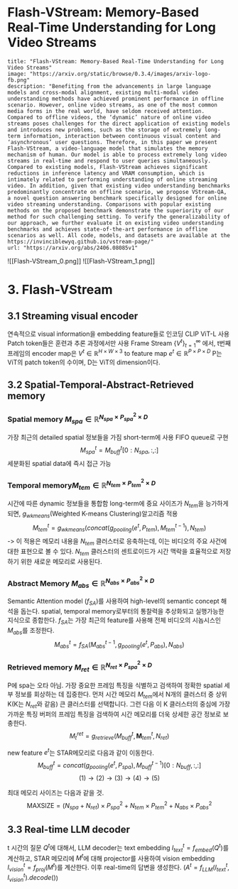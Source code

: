 # Flash-VStream: Memory-Based Real-Time Understanding for Long Video Streams

```embed
title: "Flash-VStream: Memory-Based Real-Time Understanding for Long Video Streams"
image: "https://arxiv.org/static/browse/0.3.4/images/arxiv-logo-fb.png"
description: "Benefiting from the advancements in large language models and cross-modal alignment, existing multi-modal video understanding methods have achieved prominent performance in offline scenario. However, online video streams, as one of the most common media forms in the real world, have seldom received attention. Compared to offline videos, the ‘dynamic’ nature of online video streams poses challenges for the direct application of existing models and introduces new problems, such as the storage of extremely long-term information, interaction between continuous visual content and ‘asynchronous’ user questions. Therefore, in this paper we present Flash-VStream, a video-language model that simulates the memory mechanism of human. Our model is able to process extremely long video streams in real-time and respond to user queries simultaneously. Compared to existing models, Flash-VStream achieves significant reductions in inference latency and VRAM consumption, which is intimately related to performing understanding of online streaming video. In addition, given that existing video understanding benchmarks predominantly concentrate on offline scenario, we propose VStream-QA, a novel question answering benchmark specifically designed for online video streaming understanding. Comparisons with popular existing methods on the proposed benchmark demonstrate the superiority of our method for such challenging setting. To verify the generalizability of our approach, we further evaluate it on existing video understanding benchmarks and achieves state-of-the-art performance in offline scenarios as well. All code, models, and datasets are available at the https://invinciblewyq.github.io/vstream-page/"
url: "https://arxiv.org/abs/2406.08085v1"
```

![[Flash-VStream_0.png]]
![[Flash-VStream_1.png]]
# 3. Flash-VStream
## 3.1 Streaming visual encoder
연속적으로 visual information을 embedding feature들로 인코딩
CLIP ViT-L 사용
Patch token들은 훈련과 추론 과정에서만 사용
Frame Stream $\{V^t\}^{\infty}_{t=1}$ 에서, t번째 프레임의 encoder map은 $V^t \in \mathbb{R}^{H\times W \times 3}$ to feature map $e^t \in \mathbb R^{ P \times P \times D}$ P는 ViT의 patch token의 수이며, D는 ViT의 dimension이다.

## 3.2 **S**patial-**T**emporal-**A**bstract-**R**etrieved memory
### Spatial memory $M_{spa} \in \mathbb{R}^{N_{spa} \times P^2_{spa} \times D}$
가장 최근의 detailed spatial 정보들을 가짐
short-term에 사용
FIFO queue로 구현
$$M^t_{spa} = M^t_{buff}[0:N_{spa},:,:] \tag{2}$$
세분화된 spatial data에 즉시 접근 가능
### Temporal memory$M_{tem} \in \mathbb{R}^{N_{tem} \times P^2_{tem} \times D}$
시간에 따른 dynamic 정보들을 통합함
long-term에 중요
사이즈가 $N_{tem}$을 능가하게 되면, $g_{wkmeans}$(Weighted K-means Clustering)알고리즘 적용
$$M^t_{tem} = g_{wkmeans}(concat(g_{pooling}(e^t,P_{tem}),M^{t-1}_{tem}),N_{tem})\tag{3}$$
-> 이 적용은 메모리 내용을 $N_{tem}$ 클러스터로 응축하는데, 이는 비디오의 주요 사건에 대한 표현으로 볼 수 있다. 
$N_{tem}$ 클러스터의 센트로이드가 시간 맥락을 효율적으로 저장하기 위한 새로운 메모리로 사용된다.

### Abstract Memory $M_{abs} \in \mathbb{R}^{N_{abs} \times P^2_{abs} \times D}$
Semantic Attention model ($f_{SA}$)를 사용하여 high-level의 semantic concept 해석을 돕는다.
spatial, temporal memory로부터의 통찰력을 추상화되고 실행가능한 지식으로 종합한다.
$f_{SA}$는 가장 최근의 feature를 사용해 전체 비디오의 시놉시스인 $M_{abs}$를 조정한다.
$$M^t_{abs} = f_{SA}(M^{t-1}_{abs}, g_{pooling}(e^t, P_{abs}), N_{abs})\tag{4}$$


### Retrieved memory $M_{ret} \in \mathbb{R}^{N_{ret} \times P^2_{spa} \times D}$
P에 spa는 오타 아님.
가장 중요한 프레임 특징을 식별하고 검색하여 정확한 spatial 세부 정보를 회상하는 데 집중한다.
먼저 시간 메모리 $M_{tem}$에서 N개의 클러스터 중 상위 K(K는 $N_{ret}$와 같음) 큰 클러스터를 선택합니다. 그런 다음 이 K 클러스터의 중심에 가장 가까운 특징 버퍼의 프레임 특징을 검색하여 시간 메모리를 더욱 상세한 공간 정보로 보충한다.
$$
M_{t}^{ret} = g_{retrieve}(M^t_{buff}, \mathbf{M}^{t}_{tem}, N_{ret})\tag{5}
$$


new feature $e^t$는 STAR메모리로 다음과 같이 이동한다.
$$
M^t_{buff} = concat(g_{pooling}(e^t, P_{spa}), M^{t-1}_{buff})[0 : N_{buff}, :, :] \tag{1}
$$
$$(1) \rightarrow (2) \rightarrow (3) \rightarrow (4) \rightarrow (5)$$

최대 메모리 사이즈는 다음과 같을 것.
$$\text{MAXSIZE} = (N_{spa}+N_{ret}) \times P^2_{spa} + N_{tem} \times P^2_{tem} + N_{abs} \times P^2_{abs}$$
## 3.3 Real-time LLM decoder
t 시간의 질문 $Q^t$에 대해서, LLM decoder는 text embedding $I^t_{text}=f_{embed}(Q^t)$를 계산하고, 
STAR 메모리에 $M^t$에 대해 projector를 사용하여 vision embedding $I^t_{vision}=f_{proj}(M^t)$를 계산한다.
이후 real-time의 답변을 생성한다. ($A^t = f_{LLM}(I^t_{text}, I^t_{vision}).decode()$)